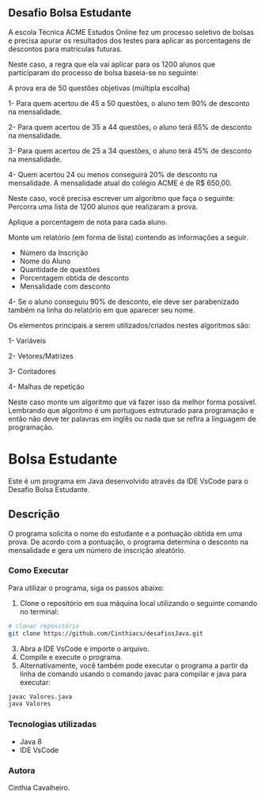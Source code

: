 ## Desafio Bolsa Estudante

A escola Técnica ACME Estudos Online fez um processo seletivo de bolsas e precisa apurar os resultados dos testes para aplicar as porcentagens de descontos para matrículas futuras. 

Neste caso, a regra que ela vai aplicar para os 1200 alunos que participaram do processo de bolsa baseia-se no seguinte:

A prova era de 50 questões objetivas (múltipla escolha)

1- Para quem acertou de 45 a 50 questões, o aluno tem 90% de desconto na mensalidade.

2- Para quem acertou de 35 a 44 questões, o aluno terá 65% de desconto na mensalidade.

3- Para quem acertou de 25 a 34 questões, o aluno terá 45% de desconto na mensalidade.

4- Quem acertou 24 ou menos conseguirá 20% de desconto na mensalidade.
A mensalidade atual do colégio ACME é de R$ 650,00.

Neste caso, você precisa escrever um algoritmo que faça o seguinte:
Percorra uma lista de 1200 alunos que realizaram a prova.

Aplique a porcentagem de nota para cada aluno.

Monte um relatório (em forma de lista) contendo as informações a seguir.

* Número da Inscrição
* Nome do Aluno
* Quantidade de questões
* Porcentagem obtida de desconto
* Mensalidade com desconto

4- Se o aluno conseguiu 90% de desconto, ele deve ser parabenizado também na linha do relatório em que aparecer seu nome.

Os elementos principais a serem utilizados/criados nestes algoritmos são:

1- Variáveis

2- Vetores/Matrizes

3- Contadores

4- Malhas de repetição

Neste caso monte um algoritmo que vá fazer isso da melhor forma possível. Lembrando que algoritmo é um portugues estruturado para programação e então não deve ter palavras em inglês ou nada que se refira a linguagem de programação.

# Bolsa Estudante
Este é um programa em Java desenvolvido através da IDE VsCode para o Desafio Bolsa Estudante.

## Descrição
O programa solicita o nome do estudante e a pontuação obtida em uma prova. De acordo com a pontuação, o programa determina o desconto na mensalidade e gera um número de inscrição aleatório.

### Como Executar
Para utilizar o programa, siga os passos abaixo:

1. Clone o repositório em sua máquina local utilizando o seguinte comando no terminal:

```bash
# clonar repositório
git clone https://github.com/Cinthiacs/desafiosJava.git
```
3. Abra a IDE VsCode e importe o arquivo.
4. Compile e execute o programa.
5. Alternativamente, você também pode executar o programa a partir da linha de comando usando o comando javac para compilar e java para executar:
```bash
javac Valores.java
java Valores
```

### Tecnologias utilizadas
* Java 8
* IDE VsCode

### Autora
Cinthia Cavalheiro.
